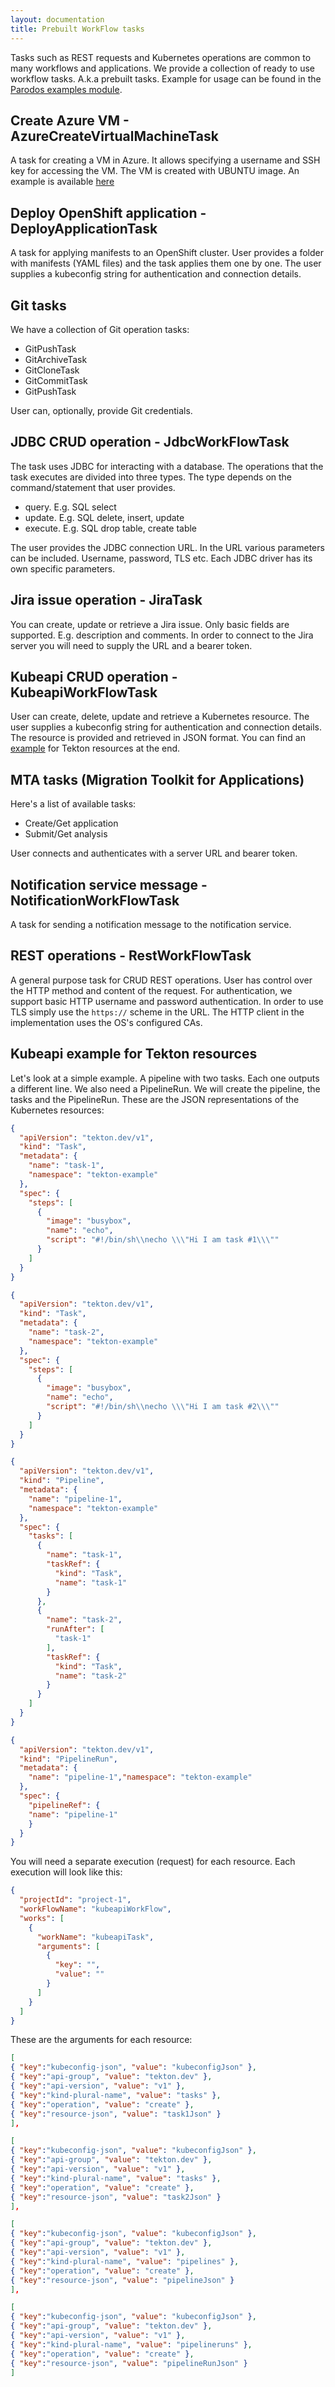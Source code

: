 ```yaml
---
layout: documentation
title: Prebuilt WorkFlow tasks
---
```


Tasks such as REST requests and Kubernetes operations are common to
many workflows and applications.
We provide a collection of ready to use workflow tasks. A.k.a prebuilt tasks.
Example for usage can be found in the
[Parodos examples module](https://github.com/parodos-dev/parodos/tree/f2bb45ff0813b31dc76a8b80176efb567952c1eb/workflow-examples/src/test/java/com/redhat/parodos/examples).

## Create Azure VM - AzureCreateVirtualMachineTask

A task for creating a VM in Azure. It allows specifying a username and SSH key
for accessing the VM. The VM is created with UBUNTU image.
An example is available
[here](https://github.com/parodos-dev/parodos/tree/f13756c822d481c13f791c473097efc695fdbbd6/workflow-examples/src/main/java/com/redhat/parodos/examples/azure)

## Deploy OpenShift application - DeployApplicationTask

A task for applying manifests to an OpenShift cluster.
User provides a folder with manifests (YAML files) and the task applies them
one by one. The user supplies a kubeconfig string for authentication and
connection details.

## Git tasks

We have a collection of Git operation tasks:

- GitPushTask
- GitArchiveTask
- GitCloneTask
- GitCommitTask
- GitPushTask

User can, optionally, provide Git credentials.

## JDBC CRUD operation - JdbcWorkFlowTask

The task uses JDBC for interacting with a database.
The operations that the task executes are divided into three types.
The type depends on the command/statement that user provides.

- query. E.g. SQL select
- update. E.g. SQL delete, insert, update
- execute. E.g. SQL drop table, create table

The user provides the JDBC connection URL. In the URL various
parameters can be included.
Username, password, TLS etc. Each JDBC driver has its own specific parameters.

## Jira issue operation - JiraTask

You can create, update or retrieve a Jira issue.
Only basic fields are supported. E.g. description and comments.
In order to connect to the Jira server you will need to supply the
URL and a bearer token.

## Kubeapi CRUD operation - KubeapiWorkFlowTask

User can create, delete, update and retrieve a Kubernetes resource.
The user supplies a kubeconfig string for authentication and connection details.
The resource is provided and retrieved in JSON format.
You can find an [example](#kubeapi-example-for-tekton-resources)
for Tekton resources at the end.

## MTA tasks (Migration Toolkit for Applications)

Here's a list of available tasks:

- Create/Get application
- Submit/Get analysis

User connects and authenticates with a server URL and bearer token.

## Notification service message - NotificationWorkFlowTask

A task for sending a notification message to the notification service.

## REST operations - RestWorkFlowTask

A general purpose task for CRUD REST operations.
User has control over the HTTP method and content of the request.
For authentication, we support basic HTTP username and password authentication.
In order to use TLS simply use the `https://` scheme in the URL.
The HTTP client in the implementation uses the OS's configured CAs.

## Kubeapi example for Tekton resources

Let's look at a simple example.
A pipeline with two tasks. Each one outputs a different line. We also need a PipelineRun.
We will create the pipeline, the tasks and the PipelineRun.
These are the JSON representations of the Kubernetes resources:

```json
{
  "apiVersion": "tekton.dev/v1",
  "kind": "Task",
  "metadata": {
    "name": "task-1",
    "namespace": "tekton-example"
  },
  "spec": {
    "steps": [
      {
        "image": "busybox",
        "name": "echo",
        "script": "#!/bin/sh\\necho \\\"Hi I am task #1\\\""
      }
    ]
  }
}

{
  "apiVersion": "tekton.dev/v1",
  "kind": "Task",
  "metadata": {
    "name": "task-2",
    "namespace": "tekton-example"
  },
  "spec": {
    "steps": [
      {
        "image": "busybox",
        "name": "echo",
        "script": "#!/bin/sh\\necho \\\"Hi I am task #2\\\""
      }
    ]
  }
}

{
  "apiVersion": "tekton.dev/v1",
  "kind": "Pipeline",
  "metadata": {
    "name": "pipeline-1",
    "namespace": "tekton-example"
  },
  "spec": {
    "tasks": [
      {
        "name": "task-1",
        "taskRef": {
          "kind": "Task",
          "name": "task-1"
        }
      },
      {
        "name": "task-2",
        "runAfter": [
          "task-1"
        ],
        "taskRef": {
          "kind": "Task",
          "name": "task-2"
        }
      }
    ]
  }
}

{
  "apiVersion": "tekton.dev/v1",
  "kind": "PipelineRun",
  "metadata": {
    "name": "pipeline-1","namespace": "tekton-example"
  },
  "spec": {
    "pipelineRef": {
    "name": "pipeline-1"
    }
  }
}
```

You will need a separate execution (request) for each resource.
Each execution will look like this:

```json
{
  "projectId": "project-1",
  "workFlowName": "kubeapiWorkFlow",
  "works": [
    {
      "workName": "kubeapiTask",
      "arguments": [
        {
          "key": "",
          "value": ""
        }
      ]
    }
  ]
}
```

These are the arguments for each resource:

```json
[
{ "key":"kubeconfig-json", "value": "kubeconfigJson" },
{ "key":"api-group", "value": "tekton.dev" },
{ "key":"api-version", "value": "v1" },
{ "key":"kind-plural-name", "value": "tasks" },
{ "key":"operation", "value": "create" },
{ "key":"resource-json", "value": "task1Json" }
],

[
{ "key":"kubeconfig-json", "value": "kubeconfigJson" },
{ "key":"api-group", "value": "tekton.dev" },
{ "key":"api-version", "value": "v1" },
{ "key":"kind-plural-name", "value": "tasks" },
{ "key":"operation", "value": "create" },
{ "key":"resource-json", "value": "task2Json" }
],

[
{ "key":"kubeconfig-json", "value": "kubeconfigJson" },
{ "key":"api-group", "value": "tekton.dev" },
{ "key":"api-version", "value": "v1" },
{ "key":"kind-plural-name", "value": "pipelines" },
{ "key":"operation", "value": "create" },
{ "key":"resource-json", "value": "pipelineJson" }
],

[
{ "key":"kubeconfig-json", "value": "kubeconfigJson" },
{ "key":"api-group", "value": "tekton.dev" },
{ "key":"api-version", "value": "v1" },
{ "key":"kind-plural-name", "value": "pipelineruns" },
{ "key":"operation", "value": "create" },
{ "key":"resource-json", "value": "pipelineRunJson" }
]
```
